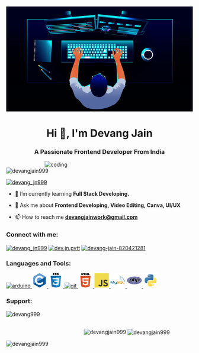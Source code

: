 ![logo](https://github.com/devangjain999/devangjain999/blob/main/360_F_318606217_Hk8jo2MVoI33SQOkYrfOF929J7JgIP0P.jpg)
<h1 align="center">Hi 👋, I'm Devang Jain</h1>
<h3 align="center">A Passionate Frontend Developer From India</h3>
<img align="right" alt="coding" width="400" src="https://shorturl.at/zP7Q7">

<p align="left"> <img src="https://komarev.com/ghpvc/?username=devangjain999&label=Profile%20views&color=0e75b6&style=flat" alt="devangjain999" /> </p>

<p align="left"> <a href="https://twitter.com/devang_jn999" target="blank"><img src="https://img.shields.io/twitter/follow/devang_jn999?logo=twitter&style=for-the-badge" alt="devang_jn999" /></a> </p>

- 🌱 I’m currently learning **Full Stack Developing.**

- 💬 Ask me about **Frontend Developing, Video Editing, Canva, UI/UX**

- 📫 How to reach me **devangjainwork@gmail.com**

<h3 align="left">Connect with me:</h3>
<p align="left">
<a href="https://twitter.com/devang_jn999" target="blank"><img align="center" src="https://raw.githubusercontent.com/rahuldkjain/github-profile-readme-generator/master/src/images/icons/Social/twitter.svg" alt="devang_jn999" height="30" width="40" /></a>
<a href="https://instagram.com/dev.jn.pvtt" target="blank"><img align="center" src="https://raw.githubusercontent.com/rahuldkjain/github-profile-readme-generator/master/src/images/icons/Social/instagram.svg" alt="dev.jn.pvtt" height="30" width="40" /></a>
<a href="https://linkedin.com/in/devang-jain-820421281" target="blank"><img align="center" src="https://raw.githubusercontent.com/rahuldkjain/github-profile-readme-generator/master/src/images/icons/Social/linked-in-alt.svg" alt="devang-jain-820421281" height="30" width="40" /></a>
</p>
<h3 align="left">Languages and Tools:</h3>
<p align="left"> <a href="https://www.arduino.cc/" target="_blank" rel="noreferrer"> <img src="https://cdn.worldvectorlogo.com/logos/arduino-1.svg" alt="arduino" width="40" height="40"/> </a> <a href="https://www.cprogramming.com/" target="_blank" rel="noreferrer"> <img src="https://raw.githubusercontent.com/devicons/devicon/master/icons/c/c-original.svg" alt="c" width="40" height="40"/> </a> <a href="https://www.w3schools.com/css/" target="_blank" rel="noreferrer"> <img src="https://raw.githubusercontent.com/devicons/devicon/master/icons/css3/css3-original-wordmark.svg" alt="css3" width="40" height="40"/> </a> <a href="https://git-scm.com/" target="_blank" rel="noreferrer"> <img src="https://www.vectorlogo.zone/logos/git-scm/git-scm-icon.svg" alt="git" width="40" height="40"/> </a> <a href="https://www.w3.org/html/" target="_blank" rel="noreferrer"> <img src="https://raw.githubusercontent.com/devicons/devicon/master/icons/html5/html5-original-wordmark.svg" alt="html5" width="40" height="40"/> </a> <a href="https://developer.mozilla.org/en-US/docs/Web/JavaScript" target="_blank" rel="noreferrer"> <img src="https://raw.githubusercontent.com/devicons/devicon/master/icons/javascript/javascript-original.svg" alt="javascript" width="40" height="40"/> </a> <a href="https://www.mysql.com/" target="_blank" rel="noreferrer"> <img src="https://raw.githubusercontent.com/devicons/devicon/master/icons/mysql/mysql-original-wordmark.svg" alt="mysql" width="40" height="40"/> </a> <a href="https://www.php.net" target="_blank" rel="noreferrer"> <img src="https://raw.githubusercontent.com/devicons/devicon/master/icons/php/php-original.svg" alt="php" width="40" height="40"/> </a> <a href="https://www.python.org" target="_blank" rel="noreferrer"> <img src="https://raw.githubusercontent.com/devicons/devicon/master/icons/python/python-original.svg" alt="python" width="40" height="40"/> </a> </p>

<h3 align="left">Support:</h3>
<p><a href="https://www.buymeacoffee.com/devang999"> <img align="left" src="https://cdn.buymeacoffee.com/buttons/v2/default-yellow.png" height="50" width="210" alt="devang999" /></a></p><br><br>

<p><img align="left" src="https://github-readme-stats.vercel.app/api/top-langs?username=devangjain999&show_icons=true&locale=en&layout=compact" alt="devangjain999" /></p>

<p>&nbsp;<img align="center" src="https://github-readme-stats.vercel.app/api?username=devangjain999&show_icons=true&locale=en" alt="devangjain999" /></p>

<p><img align="left" src="https://github-readme-streak-stats.herokuapp.com/?user=devangjain999&" alt="devangjain999" /></p>
